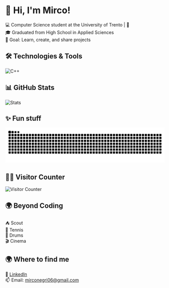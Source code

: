 # 👋 Hi, I'm Mirco!

💻 Computer Science student at the University of Trento | 🚀  
🎓 Graduated from High School in Applied Sciences  
🎯 Goal: Learn, create, and share projects

## 🛠️ Technologies & Tools

![C++](https://img.shields.io/badge/C++-00599C?style=for-the-badge&logo=cplusplus&logoColor=white)

## 📊 GitHub Stats
![Stats](https://github-readme-stats.vercel.app/api?username=mirconegri&show_icons=true&theme=radical)

## ✨ Fun stuff
![Snake animation](https://raw.githubusercontent.com/mirconegri/mirconegri/output/github-contribution-grid-snake.svg)

## 🙍‍♂️ Visitor Counter
![Visitor Counter](https://mirconegri.github.io/mirconegri/visitor-counter.svg)

## 🌍 Beyond Coding
⛺ Scout  
🎾 Tennis  
🥁 Drums  
🎬 Cinema

## 🌍 Where to find me
🔗 [LinkedIn](https://www.linkedin.com/in/mirco-negri-263810225)  
📫 Email: mirconegri06@gmail.com
